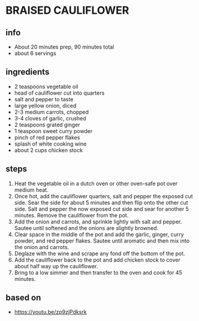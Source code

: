 # BRAISED CAULIFLOWER
## info  
* About 20 minutes prep, 90 minutes total
* about 6 servings  

## ingredients
* 2 teaspoons vegetable oil
* head of cauliflower cut into quarters
* salt and pepper to taste
* large yellow onion, diced
* 2-3 medium carrots, chopped
* 3-4 cloves of garlic, crushed
* 2 teaspoons grated ginger
* 1 teaspoon sweet curry powder
* pinch of red pepper flakes
* splash of white cooking wine
* about 2 cups chicken stock

## steps  
1. Heat the vegetable oil in a dutch oven or other oven-safe pot over medium
   heat.
1. Once hot, add the cauliflower quarters, salt and pepper the exposed cut
   side. Sear the side for about 5 minutes and then flip onto the other cut
   side. Salt and pepper the now exposed cut side and sear for another 5
   minutes. Remove the cauliflower from the pot.
1. Add the onion and carrots, and sprinkle lightly with salt and pepper. Sautee
   until softened and the onions are slightly browned.
1. Clear space in the middle of the pot and add the garlic, ginger, curry
   powder, and red pepper flakes. Sautee until aromatic and then mix into the
   onion and carrots.
1. Deglaze with the wine and scrape any fond off the bottom of the pot.
1. Add the cauliflower back to the pot and add chicken stock to cover about
   half way up the cauliflower.
1. Bring to a low simmer and then transfer to the oven and cook for 45 minutes.

## based on
* https://youtu.be/zp9zjPdksrk
